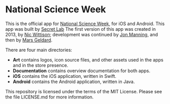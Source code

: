 #  National Science Week

This is the official app for [National Science Week](http://www.scienceweek.net.au), for iOS and Android. This app was built by [Secret Lab](https://secretlab.com.au) The first version of this app was created in 2013, by [Nic Wittison](https://twitter.com/nicwinton); development was continued by [Jon Manning](https://twitter.com/desplesda), and then by [Mars Geldard](https://twitter.com/TheMartianLife).

There are four main directories:

* **Art** contains logos, icon source files, and other assets used in the apps and in the store presence.
* **Documentation** contains overview documentation for both apps.
* **iOS** contains the iOS application, written in Swift.
* **Android** contains the Android application, written in Java.

This repository is licensed under the terms of the MIT License. Please see the file LICENSE.md for more information.
